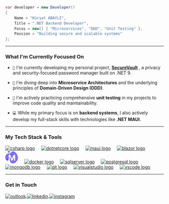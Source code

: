 ```csharp
var developer = new Developer()
{
    Name = "Kürşat ABAYLI",
    Title = ".NET Backend Developer",
    Focus = new[] { "Microservices", "DDD", "Unit Testing" },
    Passion = "Building secure and scalable systems"
};
```

---

### What I'm Currently Focused On

- `🚀` I'm currently developing my personal project, **[SecureVault](https://github.com/kursatabayli/SecureVault)** , a privacy and security-focused password manager built on .NET 9.

- `🧠` I'm diving deep into **Microservice Architectures** and the underlying principles of **Domain-Driven Design (DDD)**.

- `🧪` I'm actively practicing comprehensive **unit testing** in my projects to improve code quality and maintainability.

- `💻` While my primary focus is on **backend systems**, I also actively develop my full-stack skills with technologies like **.NET MAUI**.

---

### My Tech Stack & Tools

<div align="left">
  <a href="https://dotnet.microsoft.com/en-us/languages/csharp" target="_blank" rel="noreferrer"><img src="https://cdn.jsdelivr.net/gh/devicons/devicon/icons/csharp/csharp-original.svg" height="40" alt="csharp logo"  /></a>
  <img width="12" />
  <a href="https://dotnet.microsoft.com/" target="_blank" rel="noreferrer"><img src="https://cdn.jsdelivr.net/gh/devicons/devicon/icons/dotnetcore/dotnetcore-original.svg" height="40" alt="dotnetcore logo"  /></a>
  <img width="12" />
  <a href="https://dotnet.microsoft.com/apps/maui" target="_blank" rel="noreferrer"><img src="https://cdn.jsdelivr.net/gh/devicons/devicon/icons/dot-net/dot-net-original-wordmark.svg" height="40" alt="maui logo" /></a>
  <img width="12" />
  <a href="https://dotnet.microsoft.com/apps/aspnet/web-apps/blazor" target="_blank" rel="noreferrer"><img src="https://cdn.jsdelivr.net/gh/devicons/devicon/icons/blazor/blazor-original.svg" height="40" alt="blazor logo" /></a>
  <img width="12" />
  <a href="https://mudblazor.com/" target="_blank" rel="noreferrer"><img src="https://raw.githubusercontent.com/MudBlazor/MudBlazor/dev/content/MudBlazor.svg" height="40" alt="mudblazor logo"  /></a>
  <img width="12" />
  <a href="https://www.docker.com/" target="_blank" rel="noreferrer"><img src="https://cdn.jsdelivr.net/gh/devicons/devicon/icons/docker/docker-plain-wordmark.svg" height="40" alt="docker logo"  /></a>
  <img width="12" />
  <a href="https://www.microsoft.com/sql-server" target="_blank" rel="noreferrer"><img src="https://cdn.jsdelivr.net/gh/devicons/devicon/icons/microsoftsqlserver/microsoftsqlserver-plain.svg" height="40" alt="sqlserver logo"  /></a>
  <img width="12" />
  <a href="https://www.postgresql.org" target="_blank" rel="noreferrer"><img src="https://cdn.jsdelivr.net/gh/devicons/devicon/icons/postgresql/postgresql-plain-wordmark.svg" height="40" alt="postgresql logo"  /></a>
  <img width="12" />
  <a href="https://www.mongodb.com/" target="_blank" rel="noreferrer"><img src="https://cdn.jsdelivr.net/gh/devicons/devicon/icons/mongodb/mongodb-plain-wordmark.svg" height="40" alt="mongodb logo"  /></a>
  <img width="12" />
  <a href="https://git-scm.com/" target="_blank" rel="noreferrer"><img src="https://cdn.jsdelivr.net/gh/devicons/devicon/icons/git/git-plain.svg" height="40" alt="git logo"  /></a>
  <img width="12" />
  <a href="https://visualstudio.microsoft.com/" target="_blank" rel="noreferrer"><img src="https://cdn.jsdelivr.net/gh/devicons/devicon/icons/visualstudio/visualstudio-plain.svg" height="40" alt="visualstudio logo"  /></a>
  <img width="12" />
  <a href="https://code.visualstudio.com/" target="_blank" rel="noreferrer"><img src="https://cdn.jsdelivr.net/gh/devicons/devicon/icons/vscode/vscode-original.svg" height="40" alt="vscode logo"  /></a>
</div>

---

### Get in Touch

<div align="left">
  <a href="mailto:kursatabayli.com" target="_blank">
    <img align="center" src="https://raw.githubusercontent.com/sempostma/office365-icons/master/svg/outlook.svg" alt="outlook" height="30" width="40" />
  </a>
  <a href="https://linkedin.com/in/kursatabayli" target="_blank">
    <img align="center" src="https://raw.githubusercontent.com/rahuldkjain/github-profile-readme-generator/master/src/images/icons/Social/linked-in-alt.svg" alt="linkedin" height="30" width="40" />
  </a>
  <a href="https://instagram.com/kursat.abayli" target="_blank">
    <img align="center" src="https://raw.githubusercontent.com/rahuldkjain/github-profile-readme-generator/master/src/images/icons/Social/instagram.svg" alt="instagram" height="30" width="40" />
  </a>
</div>
